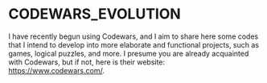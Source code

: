 # CODEWARS_EVOLUTION
I have recently begun using Codewars, and I aim to share here some codes that I intend to develop into more elaborate and functional projects, such as games, logical puzzles, and more. I presume you are already acquainted with Codewars, but if not, here is their website: https://www.codewars.com/.

